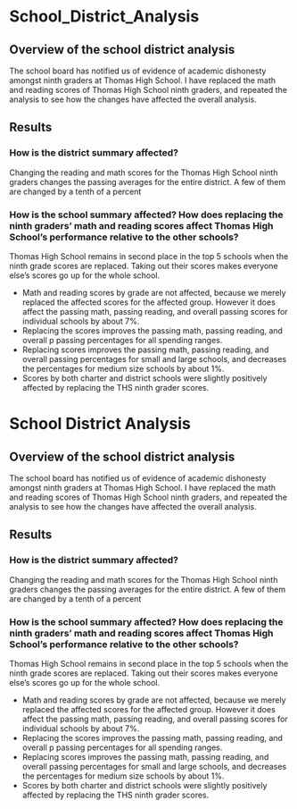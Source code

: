 
# School_District_Analysis

## Overview of the school district analysis
The school board has notified us of evidence of academic dishonesty amongst ninth graders at Thomas High School. I have replaced the math and reading scores of Thomas High School ninth graders, and repeated the analysis to see how the changes have affected the overall analysis.

## Results
### How is the district summary affected?
Changing the reading and math scores for the Thomas High School ninth graders changes the passing averages for the entire district. A few of them are changed by a tenth of a percent

### How is the school summary affected? How does replacing the ninth graders’ math and reading scores affect Thomas High School’s performance relative to the other schools?
Thomas High School remains in second place in the top 5 schools when the ninth grade scores are replaced. Taking out their scores makes everyone else’s scores go up for the whole school.

- Math and reading scores by grade are not affected, because we merely replaced the affected scores for the affected group. However it does affect the passing math, passing reading, and overall passing scores for individual schools by about 7%.
- Replacing the scores improves the passing math, passing reading, and overall p passing percentages for all spending ranges.
- Replacing scores improves the passing math, passing reading, and overall passing percentages for small and large schools, and decreases the percentages for medium size schools by about 1%.
- Scores by both charter and district schools were slightly positively affected by replacing the THS ninth grader scores.

# School District Analysis

## Overview of the school district analysis
The school board has notified us of evidence of academic dishonesty amongst ninth graders at Thomas High School. I have replaced the math and reading scores of Thomas High School ninth graders, and repeated the analysis to see how the changes have affected the overall analysis. 

## Results

### How is the district summary affected?
Changing the reading and math scores for the Thomas High School ninth graders changes the passing averages for the entire district. A few of them are changed by a tenth of a percent 
### How is the school summary affected? How does replacing the ninth graders’ math and reading scores affect Thomas High School’s performance relative to the other schools?
Thomas High School remains in second place in the top 5 schools when the ninth grade scores are replaced. Taking out their scores makes everyone else’s scores go up for the whole school. 


- Math and reading scores by grade are not affected, because we merely replaced the affected scores for the affected group. However it does affect the passing math, passing reading, and overall passing scores for individual schools by about 7%. 
- Replacing the scores improves the passing math, passing reading, and overall p passing percentages for all spending ranges. 
- Replacing scores improves the passing math, passing reading, and overall passing percentages for small and large schools, and decreases the percentages for medium size schools by about 1%. 
- Scores by both charter and district schools were slightly positively affected by replacing the THS ninth grader scores. 

